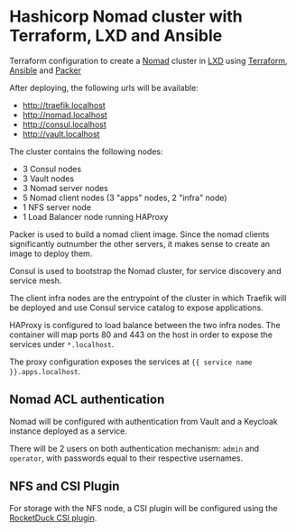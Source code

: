 # Hashicorp Nomad cluster with Terraform, LXD and Ansible

Terraform configuration to create a [Nomad](https://www.nomadproject.io) cluster
in [LXD](https://linuxcontainers.org/#LXD) using [Terraform](https://www.terraform.io),
[Ansible](https://www.ansible.com/) and [Packer](https://www.packer.io/)

After deploying, the following urls will be available:

- http://traefik.localhost
- http://nomad.localhost
- http://consul.localhost
- http://vault.localhost

The cluster contains the following nodes:

- 3 Consul nodes
- 3 Vault nodes
- 3 Nomad server nodes
- 5 Nomad client nodes (3 "apps" nodes, 2 "infra" node)
- 1 NFS server node
- 1 Load Balancer node running HAProxy

Packer is used to build a nomad client image. Since the nomad clients significantly
outnumber the other servers, it makes sense to create an image to deploy them.

Consul is used to bootstrap the Nomad cluster, for service discovery and service mesh.

The client infra nodes are the entrypoint of the cluster in which Traefik will be deployed
and use Consul service catalog to expose applications.

HAProxy is configured to load balance between the two infra nodes. The container will map
ports 80 and 443 on the host in order to expose the services under `*.localhost`.

The proxy configuration exposes the services at `{{ service name }}.apps.localhost`.

## Nomad ACL authentication

Nomad will be configured with authentication from Vault and a Keycloak instance deployed as a service.

There will be 2 users on both authentication mechanism: `admin` and `operator`,
with passwords equal to their respective usernames.

## NFS and CSI Plugin

For storage with the NFS node, a CSI plugin will be configured using the [RocketDuck CSI plugin](https://gitlab.com/rocketduck/csi-plugin-nfs).
